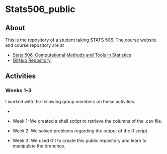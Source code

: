 # Stats506_public

## About
This is the repository of a student taking STATS 506. The course website and course repository are at

- [Stats 506, Computational Methods and Tools in Statistics](https://jbhender.github.io/Stats506/F20/index.html)
- [GitHub Repository](https://github.com/jbhender/Stats506_F20)

## Activities

### Weeks 1-3

I worked with the following group members on these activities.

- []()

- Week 1: We created a shell script to retrieve the columns of the .csv file.
- Week 2: We solved problems regarding the output of the R script.
- Week 3: We used Git to create this public repository and learn to manipulate the branches.